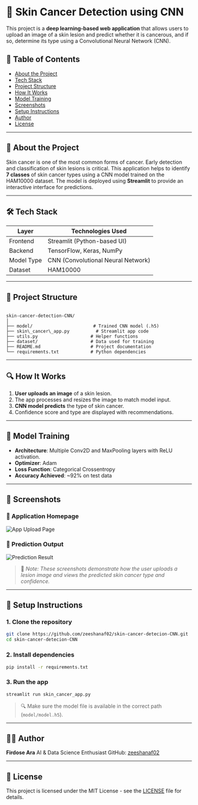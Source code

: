 # 🧬 Skin Cancer Detection using CNN

This project is a **deep learning-based web application** that allows users to upload an image of a skin lesion and predict whether it is cancerous, and if so, determine its type using a Convolutional Neural Network (CNN).

## 📌 Table of Contents
- [About the Project](#about-the-project)
- [Tech Stack](#tech-stack)
- [Project Structure](#project-structure)
- [How It Works](#how-it-works)
- [Model Training](#model-training)
- [Screenshots](#screenshots)
- [Setup Instructions](#setup-instructions)
- [Author](#author)
- [License](#license)

---

## 📖 About the Project

Skin cancer is one of the most common forms of cancer. Early detection and classification of skin lesions is critical. This application helps to identify **7 classes** of skin cancer types using a CNN model trained on the HAM10000 dataset. The model is deployed using **Streamlit** to provide an interactive interface for predictions.

---

## 🛠️ Tech Stack

| Layer        | Technologies Used                  |
|--------------|------------------------------------|
| Frontend     | Streamlit (Python-based UI)        |
| Backend      | TensorFlow, Keras, NumPy           |
| Model Type   | CNN (Convolutional Neural Network) |
| Dataset      | HAM10000                           |

---

## 📁 Project Structure

```

skin-cancer-detection-CNN/
│
├── model/                       # Trained CNN model (.h5)
├── skin\_cancer\_app.py          # Streamlit app code
├── utils.py                    # Helper functions
├── dataset/                    # Data used for training
├── README.md                   # Project documentation
└── requirements.txt            # Python dependencies

````

---

## 🔍 How It Works

1. **User uploads an image** of a skin lesion.
2. The app processes and resizes the image to match model input.
3. **CNN model predicts** the type of skin cancer.
4. Confidence score and type are displayed with recommendations.

---

## 🧠 Model Training

- **Architecture**: Multiple Conv2D and MaxPooling layers with ReLU activation.
- **Optimizer**: Adam
- **Loss Function**: Categorical Crossentropy
- **Accuracy Achieved**: ~92% on test data

---

## 📸 Screenshots

### 🔹 Application Homepage

![App Upload Page](images/Screenshot_2025-05-29_194840.png)

### 🔹 Prediction Output

![Prediction Result](images/Screenshot_2025-05-29_194939.png)

> 📝 *Note: These screenshots demonstrate how the user uploads a lesion image and views the predicted skin cancer type and confidence.*

---

## 🚀 Setup Instructions

### 1. Clone the repository

```bash
git clone https://github.com/zeeshanaf02/skin-cancer-detecion-CNN.git
cd skin-cancer-detecion-CNN
````

### 2. Install dependencies

```bash
pip install -r requirements.txt
```

### 3. Run the app

```bash
streamlit run skin_cancer_app.py
```

> 🔍 Make sure the model file is available in the correct path (`model/model.h5`).

---

## 👨‍💻 Author

**Firdose Ara**
AI & Data Science Enthusiast
GitHub: [zeeshanaf02](https://github.com/firdoseara)

---

## 📜 License

This project is licensed under the MIT License - see the [LICENSE](LICENSE) file for details.

